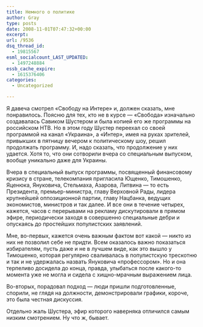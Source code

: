 ```yaml
---
title: Немного о политике
author: Gray
type: posts
date: 2008-11-01T07:47:32+00:00
excerpt:
url: /9536
dsq_thread_id:
  - 19815567
esml_socialcount_LAST_UPDATED:
  - 1497248884
essb_cache_expire:
  - 1615376406
categories:
  - Uncategorized

---
```








Я давеча смотрел &#171;Свободу на Интере&#187; и, должен сказать, мне понравилось. Поясню для тех, кто не в курсе &#8212; &#171;Свобода&#187; изначально создавалась Савиком Шустером и была копией его же программы на российском НТВ. Но в этом году Шустер переехал со своей программой на канал &#171;Украина&#187;, а &#171;Интер&#187;, имея на руках зрителей, привыкших в пятницу вечером к политическому шоу, решил продолжать программу. И, надо сказать, что продолжение у них удается. Хотя то, что они сотворили вчера со специальным выпуском, вообще уникально даже для Украины.

Вчера в специальный выпуск программы, посвященный финансовому кризису в стране, телекомпания пригласила Ющенко, Тимошенко, Яценюка, Януковича, Стельмаха, Азарова, Литвина &#8212; то есть Президента, премьер-министра, главу Верховной Рады, лидера крупнейшей оппозиционной партии, главу Нацбанка, ведущих экономистов, министров и так далее. И все они в течение четырех, кажется, часов с перерывами на рекламу дискутировали в прямом эфире, периодически заходя в совершенно специальные дебри и опускаясь до простейших популистских заявлений.

Мне, во-первых, кажется очень важным фактом вот какой &#8212; никто из них не позволил себе не придти. Всем оказалось важно показаться избирателям, пусть даже и не в лучшем виде, как это вышло у Тимошенко, которая регулярно сваливалась в популистскую трескотню и так и не удержалась назвать Януковича &#171;профессором&#187;. Но и она терпеливо досидела до конца, правда, улыбаться после какого-то момента уже не могла и сидела с хищно-мрачным выражением лица.

Во-вторых, порадовал подход &#8212; люди пришли подготовленные, спорили, не глядя на должности, демонстрировали графики, короче, это была честная дискуссия.

Отдельно жаль Шустера, эфир которого наверняка отличился самым низким смотрением. Ну что ж, бывает.